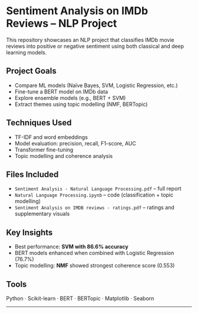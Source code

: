 # Sentiment Analysis on IMDb Reviews – NLP Project

This repository showcases an NLP project that classifies IMDb movie reviews into positive or negative sentiment using both classical and deep learning models.

## Project Goals
- Compare ML models (Naïve Bayes, SVM, Logistic Regression, etc.)
- Fine-tune a BERT model on IMDb data
- Explore ensemble models (e.g., BERT + SVM)
- Extract themes using topic modelling (NMF, BERTopic)

## Techniques Used
- TF-IDF and word embeddings
- Model evaluation: precision, recall, F1-score, AUC
- Transformer fine-tuning
- Topic modelling and coherence analysis

## Files Included
- `Sentiment Analysis - Natural Language Processing.pdf` – full report
- `Natural Language Processing.ipynb` – code (classification + topic modelling)
- `Sentiment Analysis on IMDB reviews - ratings.pdf` – ratings and supplementary visuals

## Key Insights
- Best performance: **SVM with 86.6% accuracy**
- BERT models enhanced when combined with Logistic Regression (76.7%)
- Topic modelling: **NMF** showed strongest coherence score (0.553)

## Tools
Python · Scikit-learn · BERT · BERTopic · Matplotlib · Seaborn

---
